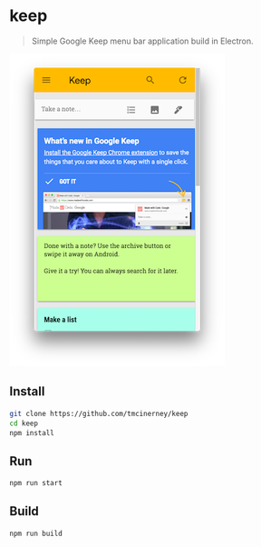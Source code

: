 # keep
> Simple Google Keep menu bar application build in Electron.

<img alt="Keep" src="screenshot.png" style="width: 380px;" />

## Install
```sh
git clone https://github.com/tmcinerney/keep
cd keep
npm install
```

## Run
```sh
npm run start
```

## Build
```sh
npm run build
```
